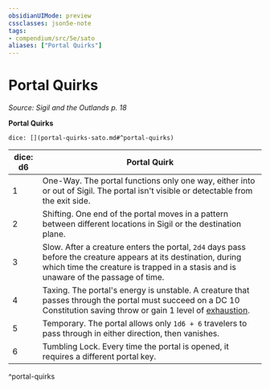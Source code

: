 ```yaml
---
obsidianUIMode: preview
cssclasses: json5e-note
tags:
- compendium/src/5e/sato
aliases: ["Portal Quirks"]
---
```

# Portal Quirks
*Source: Sigil and the Outlands p. 18* 

**Portal Quirks**

`dice: [](portal-quirks-sato.md#^portal-quirks)`

| dice: d6 | Portal Quirk |
|----------|--------------|
| 1 | One-Way. The portal functions only one way, either into or out of Sigil. The portal isn't visible or detectable from the exit side. |
| 2 | Shifting. One end of the portal moves in a pattern between different locations in Sigil or the destination plane. |
| 3 | Slow. After a creature enters the portal, `2d4` days pass before the creature appears at its destination, during which time the creature is trapped in a stasis and is unaware of the passage of time. |
| 4 | Taxing. The portal's energy is unstable. A creature that passes through the portal must succeed on a DC 10 Constitution saving throw or gain 1 level of [exhaustion](Mechanics/Rules/conditions.md#Exhaustion). |
| 5 | Temporary. The portal allows only `1d6 + 6` travelers to pass through in either direction, then vanishes. |
| 6 | Tumbling Lock. Every time the portal is opened, it requires a different portal key. |
^portal-quirks